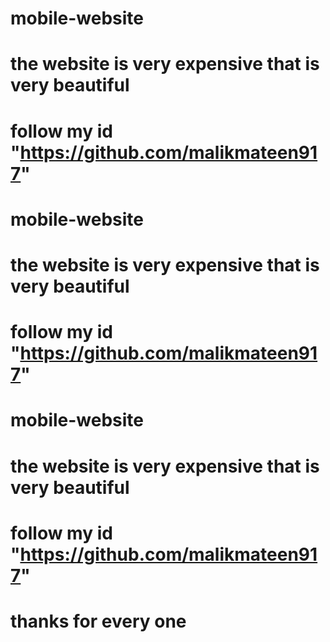 # mobile-website
# the website is very expensive that is very beautiful
# follow my id "https://github.com/malikmateen917"



# mobile-website
# the website is very expensive that is very beautiful
# follow my id "https://github.com/malikmateen917"


# mobile-website
# the website is very expensive that is very beautiful
# follow my id "https://github.com/malikmateen917"
# thanks for every one
